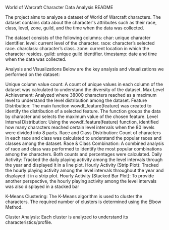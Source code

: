 World of Warcraft Character Data Analysis README

The project aims to analyze a dataset of World of Warcraft characters. 
The dataset contains data about the character's attributes such as their race, class, level, zone, guild, and the time when the data was collected.

The dataset consists of the following columns:
	char: unique character identifier.
	level: current level of the character.
	race: character’s selected race.
	charclass: character’s class.
	zone: current location in which the character resides.
	guild: unique guild identifier.
	timestamp: date and time when the data was collected.
 
Analysis and Visualizations
Below are the key analysis and visualizations we performed on the dataset:

Unique column value count: A count of unique values in each column of the dataset was calculated to understand the diversity of the dataset.
Max Level Achievement: Analyzed where 38000 characters reached as a maximum level to understand the level distribution among the dataset.
Feature Distribution: The main  function wowdf_feature(feature) was created to identify the distribution of a selected feature. The function groups the data by character and selects the maximum value of the chosen feature.
Level Interval Distribution: Using the wowdf_feature(feature) function, identified how many characters reached certain level intervals when the 80 levels were divided into 8 parts.
Race and Class Distribution: Count of characters in each race and class was calculated to understand the popular races and classes among the dataset.
Race & Class Combination: A combined analysis of race and class was performed to identify the most popular combinations among the characters. Both counts and percentages were calculated.
Daily Activity: Tracked the daily playing activity among the level intervals through the year and displayed it in a line plot.
Hourly Activity (Strip Plot): Tracked the hourly playing activity among the level intervals throughout the year and displayed it in a strip plot.
Hourly Activity (Stacked Bar Plot): To provide another perspective, the hourly playing activity among the level intervals was also displayed in a stacked bar

K-Means Clustering: 
The K-Means algorithm is used to cluster the characters. The required number of clusters is determined using the Elbow Method.

Cluster Analysis: 
Each cluster is analyzed to understand its characteristics/profile. 
